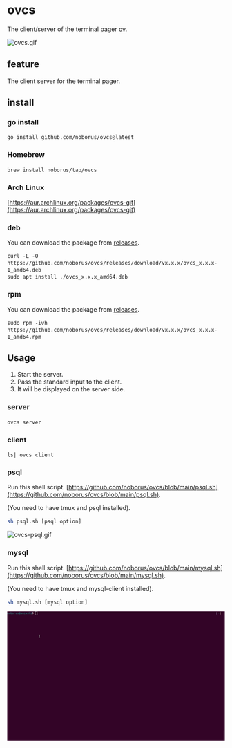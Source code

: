 # ovcs

The client/server of the terminal pager [ov](https://github.com/noborus/ov).

![ovcs.gif](https://raw.githubusercontent.com/noborus/ovcs/master/docs/ovcs.gif)

## feature

The client server for the terminal pager.

## install

### go install

```console
go install github.com/noborus/ovcs@latest
```

### Homebrew

```console
brew install noborus/tap/ovcs
```

### Arch Linux

[https://aur.archlinux.org/packages/ovcs-git](https://aur.archlinux.org/packages/ovcs-git)

### deb

You can download the package from [releases](https://github.com/noborus/ovcs/releases).

```console
curl -L -O https://github.com/noborus/ovcs/releases/download/vx.x.x/ovcs_x.x.x-1_amd64.deb
sudo apt install ./ovcs_x.x.x_amd64.deb
```

### rpm

You can download the package from [releases](https://github.com/noborus/ovcs/releases).

```console
sudo rpm -ivh https://github.com/noborus/ovcs/releases/download/vx.x.x/ovcs_x.x.x-1_amd64.rpm
```

## Usage

1. Start the server.
2. Pass the standard input to the client.
3. It will be displayed on the server side.

### server

```console
ovcs server
```

### client

```console
ls| ovcs client
```

### psql

Run this shell script.
[https://github.com/noborus/ovcs/blob/main/psql.sh](https://github.com/noborus/ovcs/blob/main/psql.sh).

(You need to have tmux and psql installed).

```sh
sh psql.sh [psql option]
```

![ovcs-psql.gif](https://raw.githubusercontent.com/noborus/ovcs/master/docs/ovcs-psql.gif)

### mysql

Run this shell script.
[https://github.com/noborus/ovcs/blob/main/mysql.sh](https://github.com/noborus/ovcs/blob/main/mysql.sh).

(You need to have tmux and mysql-client installed).

```sh
sh mysql.sh [mysql option]
```

![ovcs-mysql.gif](https://raw.githubusercontent.com/noborus/ovcs/master/docs/ovcs-mysql.gif)

